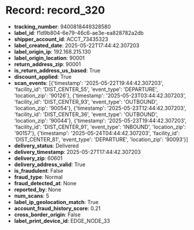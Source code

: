 # Record: record_320

- **tracking_number**: 9400818449328580
- **label_id**: f1d9b804-6e79-46c6-ae3e-ea828782a2db
- **shipper_account_id**: ACCT_73435323
- **label_created_date**: 2025-05-22T17:44:42.307203
- **label_origin_ip**: 192.168.215.130
- **label_origin_location**: 90001
- **return_address_zip**: 90001
- **is_return_address_us_based**: True
- **discount_applied**: True
- **scan_events**: [{'timestamp': '2025-05-22T19:44:42.307203', 'facility_id': 'DIST_CENTER_55', 'event_type': 'DEPARTURE', 'location_zip': '90126'}, {'timestamp': '2025-05-23T03:44:42.307203', 'facility_id': 'DIST_CENTER_93', 'event_type': 'OUTBOUND', 'location_zip': '90054'}, {'timestamp': '2025-05-23T12:44:42.307203', 'facility_id': 'DIST_CENTER_36', 'event_type': 'OUTBOUND', 'location_zip': '90044'}, {'timestamp': '2025-05-23T19:44:42.307203', 'facility_id': 'DIST_CENTER_91', 'event_type': 'INBOUND', 'location_zip': '90157'}, {'timestamp': '2025-05-24T04:44:42.307203', 'facility_id': 'DIST_CENTER_81', 'event_type': 'DEPARTURE', 'location_zip': '90093'}]
- **delivery_status**: Delivered
- **delivery_timestamp**: 2025-05-27T17:44:42.307203
- **delivery_zip**: 60601
- **delivery_address_valid**: True
- **is_fraudulent**: False
- **fraud_type**: Normal
- **fraud_detected_at**: None
- **reported_by**: None
- **num_scans**: 5
- **label_ip_geolocation_match**: True
- **account_fraud_history_score**: 0.21
- **cross_border_origin**: False
- **label_print_device_id**: EDGE_NODE_33